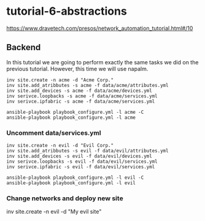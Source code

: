 # tutorial-6-abstractions

https://www.dravetech.com/presos/network_automation_tutorial.html#/10

## Backend

In this tutorial we are going to perform exactly the same tasks we did on the previous tutorial. However, this time we will use napalm.


    inv site.create -n acme -d "Acme Corp."
    inv site.add_atribbutes -s acme -f data/acme/attributes.yml
    inv site.add_devices -s acme -f data/acme/devices.yml
    inv serivce.loopbacks -s acme -f data/acme/services.yml
    inv serivce.ipfabric -s acme -f data/acme/services.yml
      
    ansible-playbook playbook_configure.yml -l acme -C
    ansible-playbook playbook_configure.yml -l acme 

### Uncomment data/services.yml

    inv site.create -n evil -d "Evil Corp."
    inv site.add_atribbutes -s evil -f data/evil/attributes.yml
    inv site.add_devices -s evil -f data/evil/devices.yml
    inv serivce.loopbacks -s evil -f data/evil/services.yml
    inv serivce.ipfabric -s evil -f data/evil/services.yml
     
    ansible-playbook playbook_configure.yml -l evil -C
    ansible-playbook playbook_configure.yml -l evil 


###  Change networks and deploy new site

inv site.create -n evil -d "My evil site"
